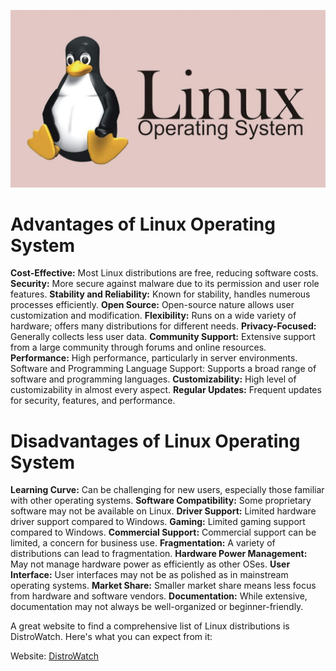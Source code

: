 ![20.0](../../assets/20.0-linux.jpg)

# Advantages of Linux Operating System

**Cost-Effective:** Most Linux distributions are free, reducing software costs.
**Security:** More secure against malware due to its permission and user role features.
**Stability and Reliability:** Known for stability, handles numerous processes efficiently.
**Open Source:** Open-source nature allows user customization and modification.
**Flexibility:** Runs on a wide variety of hardware; offers many distributions for different needs.
**Privacy-Focused:** Generally collects less user data.
**Community Support:** Extensive support from a large community through forums and online resources.
**Performance:** High performance, particularly in server environments.
Software and Programming Language Support: Supports a broad range of software and programming languages.
**Customizability:** High level of customizability in almost every aspect.
**Regular Updates:** Frequent updates for security, features, and performance.

# Disadvantages of Linux Operating System

**Learning Curve:** Can be challenging for new users, especially those familiar with other operating systems.
**Software Compatibility:** Some proprietary software may not be available on Linux.
**Driver Support:** Limited hardware driver support compared to Windows.
**Gaming:** Limited gaming support compared to Windows.
**Commercial Support:** Commercial support can be limited, a concern for business use.
**Fragmentation:** A variety of distributions can lead to fragmentation.
**Hardware Power Management:** May not manage hardware power as efficiently as other OSes.
**User Interface:** User interfaces may not be as polished as in mainstream operating systems.
**Market Share:** Smaller market share means less focus from hardware and software vendors.
**Documentation:** While extensive, documentation may not always be well-organized or beginner-friendly.

A great website to find a comprehensive list of Linux distributions is DistroWatch. Here's what you can expect from it:

Website: [DistroWatch](https://distrowatch.com/)
